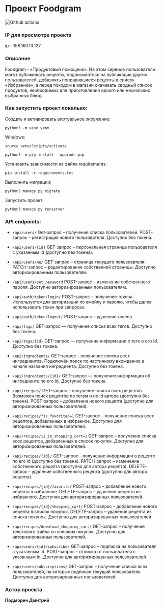 
# Проект Foodgram

![Github actions](https://github.com/Dmitriy-2022/foodgram-project-react/actions/workflows/foodgram_workflow.yml/badge.svg)

### IP для просмотра проекта

ip - 158.160.13.127

### Описание
Foodgram - «Продуктовый помощник». На этом сервисе пользователи могут публиковать рецепты, подписываться на публикации других пользователей, добавлять понравившиеся рецепты в список «Избранное», а перед походом в магазин скачивать сводный список продуктов, необходимых для приготовления одного или нескольких выбранных блюд.

### Как запустить проект локально:

Создать и активировать виртуальное окружение:

``` python3 -m venv venv ``` 

Windows:

``` source venv/Scripts/activate ```
    
``` python3 -m pip install --upgrade pip ``` 

Установить зависимости из файла requirements:

``` pip install -r requirements.txt ``` 

Выполнить миграции:

``` python3 manage.py migrate ``` 

Запустить проект:

``` python3 manage.py runserver ``` 

### API endpoints:

* ```/api/users/```  Get-запрос – получение списка пользователей. POST-запрос – регистрация нового пользователя. Доступно без токена.

* ```/api/users/{id}``` GET-запрос – персональная страница пользователя с указанным id (доступно без токена).

* ```/api/users/me/``` GET-запрос – страница текущего пользователя. PATCH-запрос – редактирование собственной страницы. Доступно авторизированным пользователям. 

* ```/api/users/set_password``` POST-запрос – изменение собственного пароля. Доступно авторизированным пользователям. 

* ```/api/auth/token/login/``` POST-запрос – получение токена. Используется для авторизации по емейлу и паролю, чтобы далее использовать токен при запросах.

* ```/api/auth/token/logout/``` POST-запрос – удаление токена. 

* ```/api/tags/``` GET-запрос — получение списка всех тегов. Доступно без токена.

* ```/api/tags/{id}``` GET-запрос — получение информации о теге о его id. Доступно без токена. 

* ```/api/ingredients/``` GET-запрос – получение списка всех ингредиентов. Подключён поиск по частичному вхождению в начале названия ингредиента. Доступно без токена. 

* ```/api/ingredients/{id}/``` GET-запрос — получение информации об ингредиенте по его id. Доступно без токена. 

* ```/api/recipes/``` GET-запрос – получение списка всех рецептов. Возможен поиск рецептов по тегам и по id автора (доступно без токена). POST-запрос – добавление нового рецепта (доступно для авторизированных пользователей).

* ```/api/recipes/?is_favorited=1``` GET-запрос – получение списка всех рецептов, добавленных в избранное. Доступно для авторизированных пользователей. 

* ```/api/recipes/is_in_shopping_cart=1``` GET-запрос – получение списка всех рецептов, добавленных в список покупок. Доступно для авторизированных пользователей. 

* ```/api/recipes/{id}/``` GET-запрос – получение информации о рецепте по его id (доступно без токена). PATCH-запрос – изменение собственного рецепта (доступно для автора рецепта). DELETE-запрос – удаление собственного рецепта (доступно для автора рецепта).

* ```/api/recipes/{id}/favorite/``` POST-запрос – добавление нового рецепта в избранное. DELETE-запрос – удаление рецепта из избранного. Доступно для авторизированных пользователей. 

* ```/api/recipes/{id}/shopping_cart/``` POST-запрос – добавление нового рецепта в список покупок. DELETE-запрос – удаление рецепта из списка покупок. Доступно для авторизированных пользователей. 

* ```/api/recipes/download_shopping_cart/``` GET-запрос – получение текстового файла со списком покупок. Доступно для авторизированных пользователей. 

* ```/api/users/{id}/subscribe/``` GET-запрос – подписка на пользователя с указанным id. POST-запрос – отписка от пользователя с указанным id. Доступно для авторизированных пользователей

* ```/api/users/subscriptions/``` GET-запрос – получение списка всех пользователей, на которых подписан текущий пользователь Доступно для авторизированных пользователей. 

### Автор проекта

**Подморин Дмитрий** 
